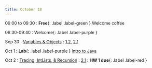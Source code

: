```yaml
---
title: October 18
---
```


09:00 to 09:30
: **Free**{: .label .label-green } Welcome coffee

09:30-09:40
: Welcome{: .label .label-purple }

Sep 30
: [Variables & Objects](#)
  : [1.2](#), [2.1](#)

Oct 1
: **Lab**{: .label .label-purple } [Intro to Java](#)

Oct 2
: [Tracing, IntLists, & Recursion](#)
  : [2.1](#)
: **HW 1 due**{: .label .label-red }
